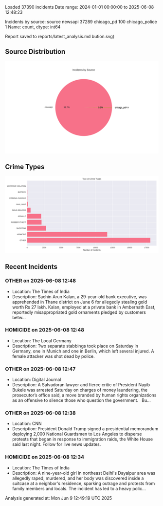 
Loaded 37390 incidents
Date range: 2024-01-01 00:00:00 to 2025-06-08 12:48:23

Incidents by source:
source
newsapi           37289
chicago_pd          100
chicago_police        1
Name: count, dtype: int64

Report saved to reports/latest_analysis.md
bution.svg)

## Source Distribution
![Source Distribution](images/source_distribution.svg)

## Crime Types
![Crime Types](images/crime_types.svg)

## Recent Incidents

### OTHER on 2025-06-08 12:48
- Location: The Times of India
- Description: Sachin Arun Kalan, a 29-year-old bank executive, was apprehended in Thane district on June 6 for allegedly stealing gold worth Rs 27 lakh. Kalan, employed at a private bank in Ambernath East, reportedly misappropriated gold ornaments pledged by customers betw…


### HOMICIDE on 2025-06-08 12:48
- Location: The Local Germany
- Description: Two separate stabbings took place on Saturday in Germany, one in Munich and one in Berlin, which left several injured. A female attacker was shot dead by police.


### OTHER on 2025-06-08 12:47
- Location: Digital Journal
- Description: A Salvadoran lawyer and fierce critic of President Nayib Bukele was arrested Saturday on charges of money laundering, the prosecutor’s office said, a move branded by human rights organizations as an offensive to silence those who question the government.   Bu…


### OTHER on 2025-06-08 12:38
- Location: CNN
- Description: President Donald Trump signed a presidential memorandum deploying 2,000 National Guardsmen to Los Angeles to disperse protests that began in response to immigration raids, the White House said last night. Follow for live news updates.


### HOMICIDE on 2025-06-08 12:34
- Location: The Times of India
- Description: A nine-year-old girl in northeast Delhi's Dayalpur area was allegedly raped, murdered, and her body was discovered inside a suitcase at a neighbor's residence, sparking outrage and protests from family members and locals. The incident has led to a heavy polic…

Analysis generated at: Mon Jun  9 12:49:19 UTC 2025
